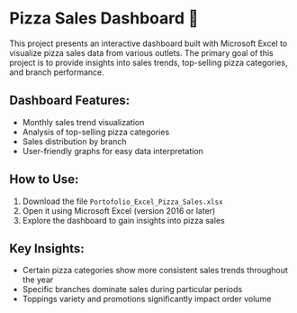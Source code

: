 # Pizza Sales Dashboard 🍕  

This project presents an interactive dashboard built with Microsoft Excel to visualize pizza sales data from various outlets. The primary goal of this project is to provide insights into sales trends, top-selling pizza categories, and branch performance.  

## Dashboard Features:  
- Monthly sales trend visualization  
- Analysis of top-selling pizza categories  
- Sales distribution by branch  
- User-friendly graphs for easy data interpretation  

## How to Use:  
1. Download the file `Portofolio_Excel_Pizza_Sales.xlsx`  
2. Open it using Microsoft Excel (version 2016 or later)  
3. Explore the dashboard to gain insights into pizza sales  

## Key Insights:  
- Certain pizza categories show more consistent sales trends throughout the year  
- Specific branches dominate sales during particular periods  
- Toppings variety and promotions significantly impact order volume  

